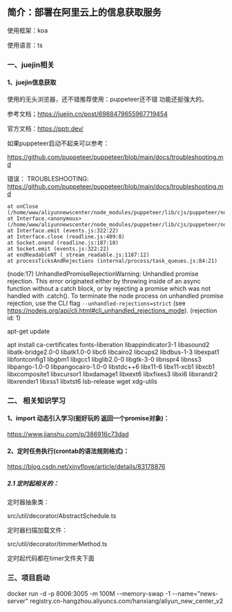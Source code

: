## 简介：部署在阿里云上的信息获取服务

使用框架：koa

使用语言：ts



### 一、juejin相关

#### 1、juejin信息获取

使用的无头浏览器，还不错推荐使用：puppeteer还不错 功能还挺强大的。

参考文档；https://juejin.cn/post/6988479655967719454

官方文档：https://pptr.dev/

如果puppeteer启动不起来可以参考：

https://github.com/puppeteer/puppeteer/blob/main/docs/troubleshooting.md

错误：
TROUBLESHOOTING: https://github.com/puppeteer/puppeteer/blob/main/docs/troubleshooting.md

    at onClose (/home/www/aliyunnewscenter/node_modules/puppeteer/lib/cjs/puppeteer/node/BrowserRunner.js:203:20)
    at Interface.<anonymous> (/home/www/aliyunnewscenter/node_modules/puppeteer/lib/cjs/puppeteer/node/BrowserRunner.js:193:68)
    at Interface.emit (events.js:322:22)
    at Interface.close (readline.js:409:8)
    at Socket.onend (readline.js:187:10)
    at Socket.emit (events.js:322:22)
    at endReadableNT (_stream_readable.js:1187:12)
    at processTicksAndRejections (internal/process/task_queues.js:84:21)
(node:17) UnhandledPromiseRejectionWarning: Unhandled promise rejection. This error originated either by throwing inside of an async function without a catch block, or by rejecting a promise which was not handled with .catch(). To terminate the node process on unhandled promise rejection, use the CLI flag `--unhandled-rejections=strict` (see https://nodejs.org/api/cli.html#cli_unhandled_rejections_mode). (rejection id: 1)

apt-get update

apt install ca-certificates fonts-liberation libappindicator3-1 libasound2 libatk-bridge2.0-0 libatk1.0-0 libc6 libcairo2 libcups2 libdbus-1-3 libexpat1 libfontconfig1 libgbm1 libgcc1 libglib2.0-0 libgtk-3-0 libnspr4 libnss3 libpango-1.0-0 libpangocairo-1.0-0 libstdc++6 libx11-6 libx11-xcb1 libxcb1 libxcomposite1 libxcursor1 libxdamage1 libxext6 libxfixes3 libxi6 libxrandr2 libxrender1 libxss1 libxtst6 lsb-release wget xdg-utils


### 二、 相关知识学习

#### 1、import 动态引入学习(挺好玩的 返回一个promise对象)：

https://www.jianshu.com/p/386916c73dad

#### 2、定时任务执行(crontab的语法规则格式)：

https://blog.csdn.net/xinyflove/article/details/83178876



##### 2.1 定时起相关的：

定时器抽象类：

src/util/decorator/AbstractSchedule.ts

定时器扫描加载文件：

src/util/decorator/timmerMethod.ts

定时起代码都在timer文件夹下面



### 三、项目启动



docker run -d -p 8006:3005 -m 100M --memory-swap -1 --name="news-server" registry.cn-hangzhou.aliyuncs.com/hanxiang/aliyun_new_center_v2
